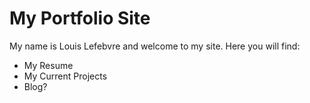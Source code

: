 # My Portfolio Site

My name is Louis Lefebvre and welcome to my site. Here you will find:

- My Resume
- My Current Projects
- Blog?